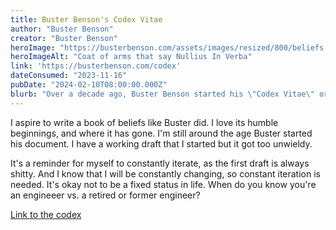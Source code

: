 ```yaml
---
title: Buster Benson's Codex Vitae
author: "Buster Benson"
creator: "Buster Benson"
heroImage: "https://busterbenson.com/assets/images/resized/800/beliefs.jpg"
heroImageAlt: "Coat of arms that say Nullius In Verba"
link: 'https://busterbenson.com/codex'
dateConsumed: "2023-11-16"
pubDate: "2024-02-10T08:00:00.000Z"
blurb: "Over a decade ago, Buster Benson started his \"Codex Vitae\" or book of beliefs. He started small and re-visited it every year, updating his beliefs as his life changes."
---
```


I aspire to write a book of beliefs like Buster did. I love its humble beginnings, and where it has gone. I'm still around the age Buster started his document. I have a working draft that I started but it got too unwieldy.

It's a reminder for myself to constantly iterate, as the first draft is always shitty. And I know that I will be constantly changing, so constant iteration is needed. It's okay not to be a fixed status in life. When do you know you're an engineeer vs. a retired or former engineer?

[Link to the codex](https://busterbenson.com/codex)
